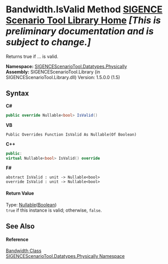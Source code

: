 # Bandwidth.IsValid Method <a href="https://github.com/ObiWanLansi/SIGENCE-Scenario-Tool">SIGENCE Scenario Tool Library Home</a> _**\[This is preliminary documentation and is subject to change.\]**_

Returns true if ... is valid.

**Namespace:**&nbsp;<a href="97d55e68-558f-5fa9-138b-dc16023ce748.md">SIGENCEScenarioTool.Datatypes.Physically</a><br />**Assembly:**&nbsp;SIGENCEScenarioTool.Library (in SIGENCEScenarioTool.Library.dll) Version: 1.5.0.0 (1.5)

## Syntax

**C#**<br />
``` C#
public override Nullable<bool> IsValid()
```

**VB**<br />
``` VB
Public Overrides Function IsValid As Nullable(Of Boolean)
```

**C++**<br />
``` C++
public:
virtual Nullable<bool> IsValid() override
```

**F#**<br />
``` F#
abstract IsValid : unit -> Nullable<bool> 
override IsValid : unit -> Nullable<bool> 
```


#### Return Value
Type: <a href="http://msdn2.microsoft.com/en-us/library/b3h38hb0" target="_blank">Nullable</a>(<a href="http://msdn2.microsoft.com/en-us/library/a28wyd50" target="_blank">Boolean</a>)<br />`true` if this instance is valid; otherwise, `false`.

## See Also


#### Reference
<a href="9eee240a-5794-b586-a0b0-266f0b39af40.md">Bandwidth Class</a><br /><a href="97d55e68-558f-5fa9-138b-dc16023ce748.md">SIGENCEScenarioTool.Datatypes.Physically Namespace</a><br />